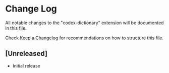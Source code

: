 # Change Log

All notable changes to the "codex-dictionary" extension will be documented in this file.

Check [Keep a Changelog](http://keepachangelog.com/) for recommendations on how to structure this file.

## [Unreleased]

- Initial release